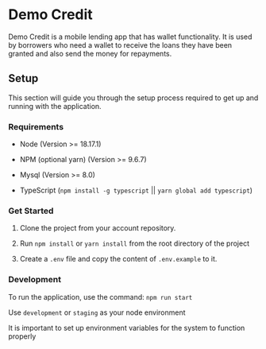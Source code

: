 # Demo Credit

Demo Credit is a mobile lending app that has wallet functionality. It is used by borrowers who need a wallet to receive the loans they have been granted and also send the money for repayments.

## Setup

This section will guide you through the setup process required to get up and running with the application.


### Requirements

-   Node (Version >= 18.17.1)

-   NPM (optional yarn) (Version >= 9.6.7)

-   Mysql (Version >= 8.0)

-   TypeScript (`npm install -g typescript` || `yarn global add typescript`)


### Get Started

1. Clone the project from your account repository.

2. Run `npm install` or `yarn install` from the root directory of the project

3. Create a `.env` file and copy the content of `.env.example` to it.


### Development

To run the application, use the command: `npm run start`

Use `development` or `staging` as your node environment

It is important to set up environment variables for the system to function properly
